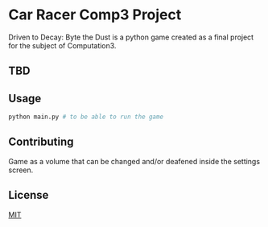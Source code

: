 # Car Racer Comp3 Project

Driven to Decay: Byte the Dust is a python game created as a final project for the subject of Computation3.

## TBD

## Usage

```python
python main.py # to be able to run the game
```

## Contributing

Game as a volume that can be changed and/or deafened inside the settings screen.

## License

[MIT](https://choosealicense.com/licenses/mit/)
